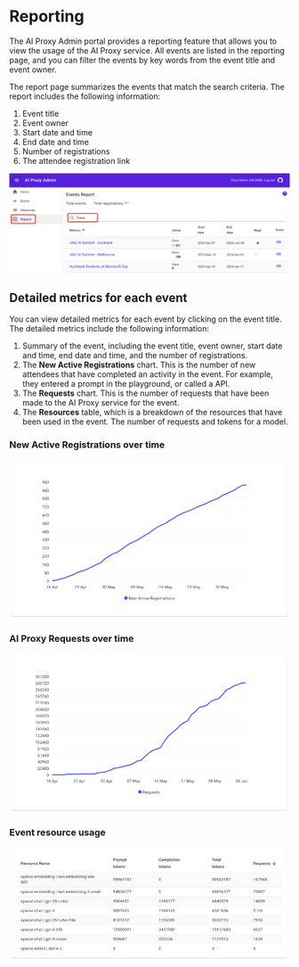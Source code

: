 # Reporting

The AI Proxy Admin portal provides a reporting feature that allows you to view the usage of the AI Proxy service. All events are listed in the reporting page, and you can filter the events by key words from the event title and event owner.

The report page summarizes the events that match the search criteria. The report includes the following information:

1. Event title
2. Event owner
3. Start date and time
4. End date and time
5. Number of registrations
6. The attendee registration link

![This chart shows the events reporting page](media/events-report.png)

## Detailed metrics for each event

You can view detailed metrics for each event by clicking on the event title. The detailed metrics include the following information:

1. Summary of the event, including the event title, event owner, start date and time, end date and time, and the number of registrations.
1. The **New Active Registrations** chart. This is the number of new attendees that have completed an activity in the event. For example, they entered a prompt in the playground, or called a API.
1. The **Requests** chart. This is the number of requests that have been made to the AI Proxy service for the event.
1. The **Resources** table, which is a breakdown of the resources that have been used in the event. The number of requests and tokens for a model.

### New Active Registrations over time

![This chart shows new active registrations](media/new-active-registrations.png)

### AI Proxy Requests over time

![This chart shows AI Proxy requests over time](media/requests.png)

### Event resource usage

![This chart shows break down of resource usage](media/event-resource-usage.png)
